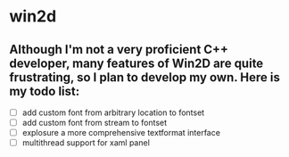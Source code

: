 # win2d

## Although I'm not a very proficient C++ developer, many features of Win2D are quite frustrating, so I plan to develop my own. Here is my todo list:

- [ ] add custom font from arbitrary location to fontset
- [ ] add custom font from stream to fontset
- [ ] explosure a more comprehensive textformat interface
- [ ] multithread support for xaml panel